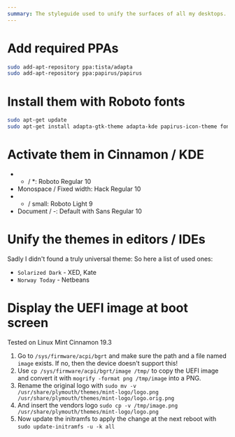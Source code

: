```yaml
---
summary: The styleguide used to unify the surfaces of all my desktops. It uses Adapta and the Papirus Icon Theme. Also some editor recommendations included.
---
```


# Add required PPAs #
```bash
sudo add-apt-repository ppa:tista/adapta
sudo add-apt-repository ppa:papirus/papirus
```

# Install them with Roboto fonts #
```bash
sudo apt-get update
sudo apt-get install adapta-gtk-theme adapta-kde papirus-icon-theme fonts-roboto fonts-hack
```

# Activate them in Cinnamon / KDE #
* * / *: Roboto Regular 10
* Monospace / Fixed width: Hack Regular 10
* - / small: Roboto Light 9
* Document / -: Default with Sans Regular 10

# Unify the themes in editors / IDEs #
Sadly I didn't found a truly universal theme: So here a list of used ones:
* `Solarized Dark` - XED, Kate
* `Norway Today` - Netbeans

# Display the UEFI image at boot screen #
Tested on Linux Mint Cinnamon 19.3
1. Go to `/sys/firmware/acpi/bgrt` and make sure the path and a file named `image` exists. If no, then the device doesn't support this!
2. Use `cp /sys/firmware/acpi/bgrt/image /tmp/` to copy the UEFI image and convert it with `mogrify -format png /tmp/image` into a PNG.
3. Rename the original logo with `sudo mv -v /usr/share/plymouth/themes/mint-logo/logo.png /usr/share/plymouth/themes/mint-logo/logo.orig.png`
4. And insert the vendors logo `sudo cp -v /tmp/image.png /usr/share/plymouth/themes/mint-logo/logo.png`
5. Now update the initramfs to apply the change at the next reboot with `sudo update-initramfs -u -k all`
